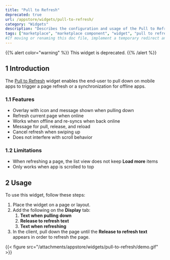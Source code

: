 ```yaml
---
title: "Pull to Refresh"
deprecated: true
url: /appstore/widgets/pull-to-refresh/
category: "Widgets"
description: "Describes the configuration and usage of the Pull to Refresh widget, which is available in the Mendix Marketplace."
tags: ["marketplace", "marketplace component", "widget", "pull to refresh", "platform support"]
#If moving or renaming this doc file, implement a temporary redirect and let the respective team know they should update the URL in the product. See Mapping to Products for more details.
---
```


{{% alert color="warning" %}}
This widget is deprecated.
{{% /alert %}}

## 1 Introduction

The [Pull to Refresh](https://marketplace.mendix.com/link/component/47782/) widget enables the end-user to pull down on mobile apps to trigger a page refresh or a synchronization for offline apps.

### 1.1 Features

* Overlay with icon and message shown when pulling down
* Refresh current page when online
* Works when offline and re-syncs when back online
* Message for pull, release, and reload
* Cancel refresh when swiping up
* Does not interfere with scroll behavior

### 1.2 Limitations

* When refreshing a page, the list view does not keep **Load more** items
* Only works when app is scrolled to top

## 2 Usage

To use this widget, follow these steps:

1. Place the widget on a page or layout.
2. Add the following on the **Display** tab: <br />
    1. **Text when pulling down** <br />
    1. **Release to refresh text** <br />
    1. **Text when refreshing**
3. In the client, pull down the page until the **Release to refresh text** appears in order to refresh the page.

{{< figure src="/attachments/appstore/widgets/pull-to-refresh/demo.gif" >}}
